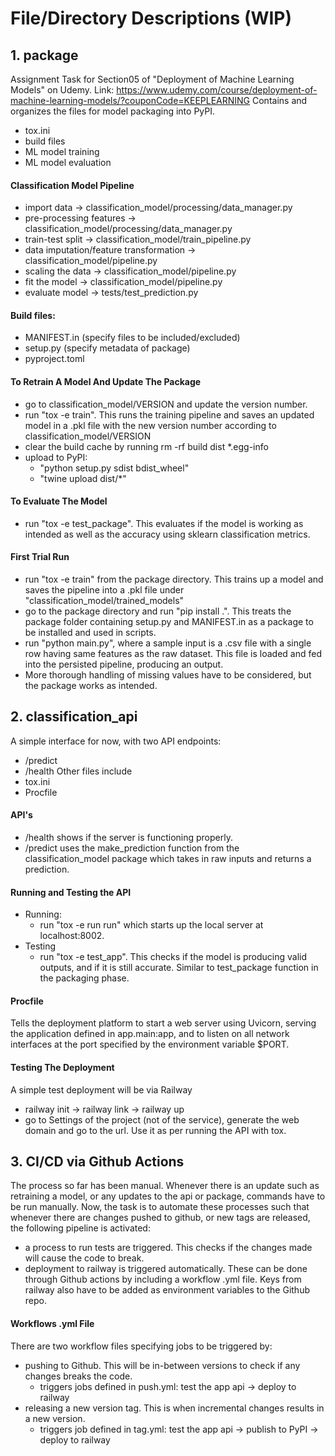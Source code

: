 # File/Directory Descriptions (WIP)

## 1. package 
Assignment Task for Section05 of "Deployment of Machine Learning Models" on Udemy.
Link: https://www.udemy.com/course/deployment-of-machine-learning-models/?couponCode=KEEPLEARNING
Contains and organizes the files for model packaging into PyPI. 
- tox.ini
- build files
- ML model training 
- ML model evaluation

#### Classification Model Pipeline
- import data -> classification_model/processing/data_manager.py
- pre-processing features -> classification_model/processing/data_manager.py
- train-test split -> classification_model/train_pipeline.py
- data imputation/feature transformation -> classification_model/pipeline.py
- scaling the data -> classification_model/pipeline.py
- fit the model -> classification_model/pipeline.py
- evaluate model -> tests/test_prediction.py

#### Build files:
- MANIFEST.in (specify files to be included/excluded)
- setup.py (specify metadata of package)
- pyproject.toml

#### To Retrain A Model And Update The Package
- go to classification_model/VERSION and update the version number. 
- run "tox -e train". This runs the training pipeline and saves an updated model in a .pkl file with the 
new version number according to classification_model/VERSION
- clear the build cache by running rm -rf build dist *.egg-info
- upload to PyPI: 
    - "python setup.py sdist bdist_wheel"
    - "twine upload dist/*"

#### To Evaluate The Model
- run "tox -e test_package". This evaluates if the model is working as intended as well as the accuracy using 
sklearn classification metrics.

#### First Trial Run
- run "tox -e train" from the package directory. This trains up a model and saves the pipeline into a .pkl file under "classification_model/trained_models"
- go to the package directory and run "pip install .". This treats the package folder containing setup.py and MANIFEST.in as a package to be installed and used in scripts.
- run "python main.py", where a sample input is a .csv file with a single row having same features as the raw dataset. This file is loaded and fed into the persisted pipeline, producing an output.
- More thorough handling of missing values have to be considered, but the package works as intended.

## 2. classification_api
A simple interface for now, with two API endpoints:
- /predict
- /health
Other files include
- tox.ini
- Procfile

#### API's
- /health shows if the server is functioning properly.
- /predict uses the make_prediction function from the classification_model package which takes in raw inputs 
and returns a prediction.

#### Running and Testing the API
- Running:
    - run "tox -e run run" which starts up the local server at localhost:8002. 
- Testing
    - run "tox -e test_app". This checks if the model is producing valid outputs, and if it is still accurate. Similar to 
    test_package function in the packaging phase.

#### Procfile
Tells the deployment platform to start a web server using Uvicorn, serving the application defined in app.main:app, and to listen on all network interfaces at the port specified by the environment variable $PORT. 

#### Testing The Deployment
A simple test deployment will be via Railway 
- railway init -> railway link -> railway up
- go to Settings of the project (not of the service), generate the web domain and go to the url. Use it as per running the API with tox.


## 3. CI/CD via Github Actions
The process so far has been manual. Whenever there is an update such as retraining a model, or any updates to the api or package, commands have to be run manually. Now, the task is to automate these processes such that whenever there are changes pushed to github, or new tags are released, the following pipeline is activated:
- a process to run tests are triggered. This checks if the changes made will cause the code to break.
- deployment to railway is triggered automatically.
These can be done through Github actions by including a workflow .yml file. Keys from railway also have to be added as environment variables to the Github repo.

#### Workflows .yml File
There are two workflow files specifying jobs to be triggered by:
- pushing to Github. This will be in-between versions to check if any changes breaks the code. 
    - triggers jobs defined in push.yml: test the app api -> deploy to railway
- releasing a new version tag. This is when incremental changes results in a new version.
    - triggers job defined in tag.yml: test the app api -> publish to PyPI -> deploy to railway 

